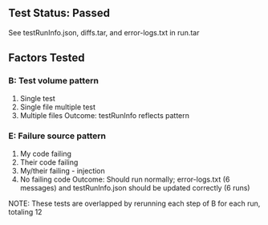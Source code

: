 ## Test Status: Passed
See testRunInfo.json, diffs.tar, and error-logs.txt in run.tar

## Factors Tested
### B: Test volume pattern
1. Single test
2. Single file multiple test
3. Multiple files
Outcome: testRunInfo reflects pattern
### E: Failure source pattern
1. My code failing
2. Their code failing
3. My/their failing - injection
4. No failing code
Outcome: Should run normally; error-logs.txt (6 messages) and testRunInfo.json should be updated correctly (6 runs)

NOTE: These tests are overlapped by rerunning each step of B for each run, totaling 12